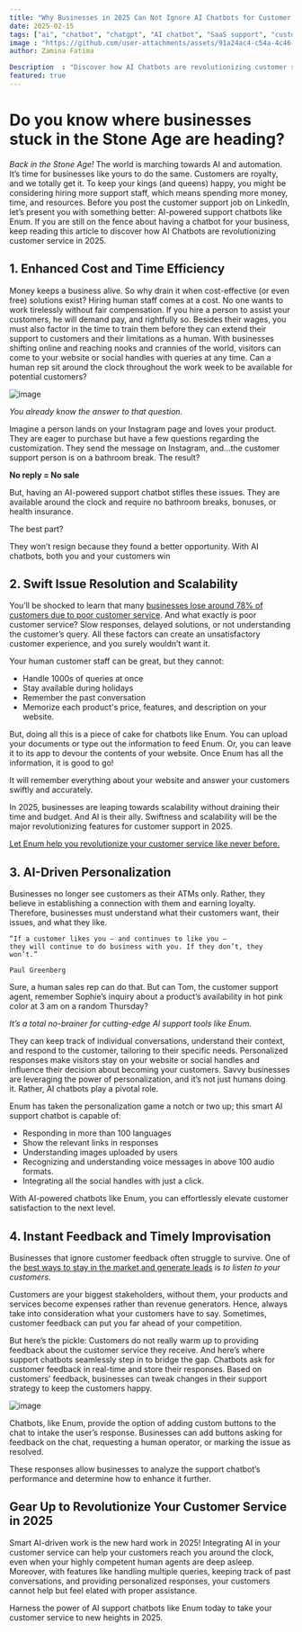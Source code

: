 ```yaml
---
title: "Why Businesses in 2025 Can Not Ignore AI Chatbots for Customer Support"
date: 2025-02-15
tags: ["ai", "chatbot", "chatgpt", "AI chatbot", "SaaS support", "customer service", "automation", "24/7 support"]
image : "https://github.com/user-attachments/assets/91a24ac4-c54a-4c46-a359-bfa9e8ec569c"
author: Zamina Fatima

Description  : "Discover how AI Chatbots are revolutionizing customer service in 2025"
featured: true
---
```


# Do you know where businesses stuck in the Stone Age are heading?

*Back in the Stone Age!*
The world is marching towards AI and automation. It’s time for businesses like yours to do the same. 
Customers are royalty, and we totally get it. To keep your kings (and queens) happy, you might be considering hiring more support staff, which means spending more money, time, and resources.
Before you post the customer support job on LinkedIn, let’s present you with something better: AI-powered support chatbots like Enum.
If you are still on the fence about having a chatbot for your business, keep reading this article to discover how AI Chatbots are revolutionizing customer service in 2025. 

## 1. Enhanced Cost and Time Efficiency 

Money keeps a business alive. So why drain it when cost-effective (or even free) solutions exist?
Hiring human staff comes at a cost. No one wants to work tirelessly without fair compensation. If you hire a person to assist your customers, he will demand pay, and rightfully so. 
Besides their wages, you must also factor in the time to train them before they can extend their support to customers and their limitations as a human. With businesses shifting online and reaching nooks and crannies of the world, visitors can come to your website or social handles with queries at any time. 
Can a human rep sit around the clock throughout the work week to be available for potential customers? 

![image](https://github.com/user-attachments/assets/395f3792-ff5d-4f82-9f08-c2e127dc08fa)


*You already know the answer to that question.*

Imagine a person lands on your Instagram page and loves your product. They are eager to purchase but have a few questions regarding the customization. They send the message on Instagram, and…the customer support person is on a bathroom break. 
The result?

**No reply = No sale** 

But, having an AI-powered support chatbot stifles these issues. They are available around the clock and require no bathroom breaks, bonuses, or health insurance. 

The best part?

They won’t resign because they found a better opportunity. With AI chatbots, both you and your customers win

## 2. Swift Issue Resolution and Scalability 


You’ll be shocked to learn that many [businesses lose around 78% of customers due to poor customer service](https://www.helpscout.com/75-customer-service-facts-quotes-statistics). 
And what exactly is poor customer service? Slow responses, delayed solutions, or not understanding the customer’s query. All these factors can create an unsatisfactory customer experience, and you surely wouldn’t want it. 

Your human customer staff can be great, but they cannot:

- Handle 1000s of queries at once
- Stay available during holidays 
- Remember the past conversation 
- Memorize each product's price, features, and description on your website. 

But, doing all this is a piece of cake for chatbots like Enum. 
You can upload your documents or type out the information to feed Enum. Or, you can leave it to its app to devour the contents of your website. Once Enum has all the information, it is good to go!

It will remember everything about your website and answer your customers swiftly and accurately. 

In 2025, businesses are leaping towards scalability without draining their time and budget. And AI is their ally. Swiftness and scalability will be the major revolutionizing features for customer support in 2025.


[Let Enum help you revolutionize your customer service like never before.](https://enumhq.com/test-drive)
  


## 3. AI-Driven Personalization 

Businesses no longer see customers as their ATMs only. Rather, they believe in establishing a connection with them and earning loyalty. 
Therefore, businesses must understand what their customers want, their issues, and what they like. 

```
“If a customer likes you — and continues to like you —
they will continue to do business with you. If they don’t, they won’t.”

Paul Greenberg
```
Sure, a human sales rep can do that. 
But can Tom, the customer support agent, remember Sophie’s inquiry about a product’s availability in hot pink color at 3 am on a random Thursday?

*It’s a total no-brainer for cutting-edge AI support tools like Enum.*

They can keep track of individual conversations, understand their context, and respond to the customer, tailoring to their specific needs. Personalized responses make visitors stay on your website or social handles and influence their decision about becoming your customers. 
Savvy businesses are leveraging the power of personalization, and it’s not just humans doing it. Rather, AI chatbots play a pivotal role. 

Enum has taken the personalization game a notch or two up; this smart AI support chatbot is capable of:

- Responding in more than 100 languages 
- Show the relevant links in responses 
- Understanding images uploaded by users 
- Recognizing and understanding voice messages in above 100 audio formats. 
- Integrating all the social handles with just a click.

With AI-powered chatbots like Enum, you can effortlessly elevate customer satisfaction to the next level. 

## 4. Instant Feedback and Timely Improvisation 

Businesses that ignore customer feedback often struggle to survive. One of the [best ways to stay in the market and generate leads](https://enumhq.com/blog/posts/help-your-users-and-beat-competitors/) is *to listen to your customers*. 

Customers are your biggest stakeholders, without them, your products and services become expenses rather than revenue generators. Hence, always take into consideration what your customers have to say. Sometimes, customer feedback can put you far ahead of your competition. 

But here’s the pickle: Customers do not really warm up to providing feedback about the customer service they receive. 
And here’s where support chatbots seamlessly step in to bridge the gap. Chatbots ask for customer feedback in real-time and store their responses. Based on customers’ feedback, businesses can tweak changes in their support strategy to keep the customers happy. 



![image](https://github.com/user-attachments/assets/da21a637-f791-468a-9de0-98a44466af35)


Chatbots, like Enum, provide the option of adding custom buttons to the chat to intake the user’s response. Businesses can add buttons asking for feedback on the chat, requesting a human operator, or marking the issue as resolved. 

These responses allow businesses to analyze the support chatbot’s performance and determine how to enhance it further. 



## Gear Up to Revolutionize Your Customer Service in 2025

Smart AI-driven work is the new hard work in 2025! 
Integrating AI in your customer service can help your customers reach you around the clock, even when your highly competent human agents are deep asleep. 
Moreover, with features like handling multiple queries, keeping track of past conversations, and providing personalized responses, your customers cannot help but feel elated with proper assistance. 

Harness the power of AI support chatbots like Enum today to take your customer service to new heights in 2025. 
